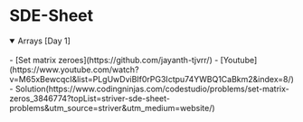 # SDE-Sheet
<details open>
<summary> Arrays [Day 1] </summary>
<br>
- [Set matrix zeroes](https://github.com/jayanth-tjvrr/)
- [Youtube](https://www.youtube.com/watch?v=M65xBewcqcI&list=PLgUwDviBIf0rPG3Ictpu74YWBQ1CaBkm2&index=8/)
- Solution(https://www.codingninjas.com/codestudio/problems/set-matrix-zeros_3846774?topList=striver-sde-sheet-problems&utm_source=striver&utm_medium=website/)
</details>